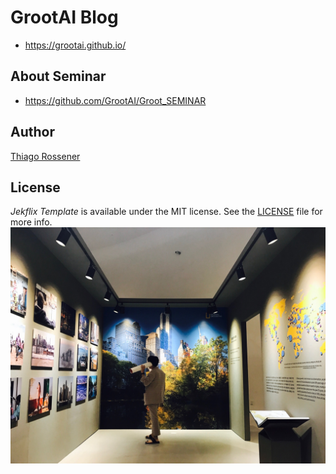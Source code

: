 # GrootAI Blog
- https://grootai.github.io/

## About Seminar
- https://github.com/GrootAI/Groot_SEMINAR

## Author

[Thiago Rossener](https://rossener.com/)

## License

*Jekflix Template* is available under the MIT license. See the [LICENSE](https://github.com/thiagorossener/jekflix-template/blob/master/LICENSE) file for more info.
![alt text](/assets/img/uploads/ky.jpg)

